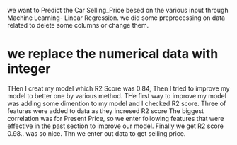 we want to Predict the Car Selling_Price besed on the various input through Machine Learning- Linear Regression.
we did some preprocessing on data related to delete some columns or change them. 
# we replace the numerical data with integer
THen I creat my model which R2 Score was 0.84, Then I tried to improve my model to better one by  various method.
THe first way to improve my model was adding some dimention  to my model and I checked R2 score. Three of features were added to data as they incresed R2 score 
The biggest correlation was for Present Price, so we enter following features that were effective in the past section to improve our model.
Finally we get R2 score 0.98.. was so nice. 
Thn we enter out data to get selling price. 
